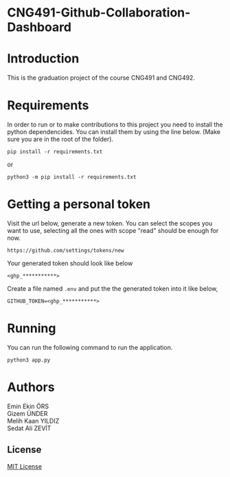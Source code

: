 # CNG491-Github-Collaboration-Dashboard

# Introduction

This is the graduation project of the course CNG491 and CNG492. 


# Requirements

In order to run or to make contributions to this project you need to install the python dependencides. You can install them by using the line below. (Make sure you are in the root of the folder).

```
pip install -r requirements.txt
```

or

```
python3 -m pip install -r requirements.txt
```


# Getting a personal token

Visit the url below, generate a new token. You can select the scopes you want to use, selecting all the ones with scope "read" should be enough for now.
```
https://github.com/settings/tokens/new
```

Your generated token should look like below
```
<ghp_***********>
```


Create a file named `.env` and put the the generated token into it like below,

```
GITHUB_TOKEN=<ghp_***********>
```

# Running

You can run the following command to run the application.
```
python3 app.py
```



# Authors  

Emin Ekin ÖRS  
Gizem ÜNDER  
Melih Kaan YILDIZ  
Sedat Ali ZEVİT 

## License
[MIT License](https://choosealicense.com/licenses/mit/)
